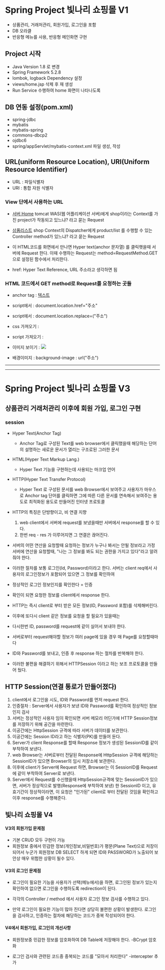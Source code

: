 # Spring Project 빛나리 쇼핑몰 V1
* 상품관리, 거래처관리, 회원가입, 로그인을 포함
* DB 오라클
* 반응형 메뉴를 사용, 반응형 메인화면 구현

## Project 시작
* Java Version 1.8 로 변경
* Spring Framework 5.2.8
* lombok, logback Dependency 설정
* views/home.jsp 삭제 후 재 생성
* Run Service 수행하여 home 화면이 나타나도록 

## DB 연동 설정(pom.xml)
* spring-jdbc
* mybatis
* mybatis-spring
* commons-dbcp2
* ojdbc6
* spring/appServlet/mybatis-context.xml 파일 생성, 작성

## URL(uniform Resource Location), URI(Uniform Resource Identifier)
* URL : 파일식별자
* URI : 통합 자원 식별자

### View 단에서 사용하는 URL
* <a href="http://localhost:8080/shop/">서버 Home</a>
tomcat WAS(웹 어플리케이션 서버)에게  shop이라는 Context를 가진 project가 작동되고 있느냐? 라고 묻는 Request
*  <a href="http://localhost:8080/shop/product/list">상품리스트</a>
shop Context의 Dispatcher에게 product/list 를 수행할 수 있는 Controller method가 있느냐? 라고 묻는 Request
* 이 HTML코드를 화면에서 만나면 Hyper text(anchor 문자열) 를 클릭햇을때 서버에 Request 한다.
이때 수행하는 Request는 method=RequestMethod.GET 으로 설정된 함수에서 처리한다.

* href: Hyper Text Reference, URL 주소라고 생각하면 됨

### HTML 코드에서 GET method로 Request를 요청하는 곳들
* anchor tag : <a href= "주소">텍스트</a>

* script에서 : document.location.href="주소"
* script에서 : document.location.replace=("주소")

* css 가져오기 : <link rel="stylesheet" href="주소"/>
* script 가져오기 : <script src="주소"></script>
* 이미지 보이기 : <img src="주소"/>
* 배경이미지 : background-image : url("주소")

***
***
# Spring Project 빛나리 쇼핑몰 V3

## 상품관리 거래처관리 이후에 회원 가입, 로그인 구현

### session
* Hyper Text(Anchor Tag)
	* Anchor Tag로 구성된 Text를 web browser에서 클릭했을때
		해당하는 단어의 설명하는 새로운 문서가 열리는 구조로된 그러한 문서
* HTML(Hyper Text Markup Lang.)		
	* Hyper Text 기능을 구현하는데 사용되는 마크업 언어
* HTTP(Hyper Text Transfer Protocol) 
	* Hyper Text 로 구성된 문서를 web Browser에서 보여주고
	사용자가 마우스로 Anchor tag 단어를 클릭하면 그에 따른 다른 문서를 
	연속해서 보여주는 용도로 최적화된 용도로 만들어진 인터넷 프로토콜
	
* HTTP의 특징은 단방향이고, 비 연결 지향
	1. web client에서 서버에 request를 보냈을때만 서버에서 response를 할 수 있다.
	2. 한번 req - res 가 이루어지면 그 연결은 끊어진다.
	
* 서버의 어떤 연산을 요청할때 요청하는 정보가 누구나 봐서는 안될 정보라고 가정
서버에 연산을 요청할때, "나는 그 정보를 봐도 되는 권한을 가지고 있다"라고
알려줘야 한다.
* 이러한 절차를 보통 로그인(Id, Password)이라고 한다.
서버는 client req에서 사용자의 로그인정보가 포함되어 있으면 그 정보를 확인하여 
* 정상적인 로그인 정보인지를 확인한다 = 인증
* 확인이 되면 요청한 정보를 client에서 response 한다.
* HTTP는 즉시 client로 부터 받은 모든 정보(ID, Password 포함)를 삭제해버린다.
* 이후에 또다시 client 같은 정보를 요청을 할 필요가 있을때는
* 다시한번 ID, password를 request에 같이 실어서 보내야 한다.
* 서버로부터 request해야할 정보가 여러 page에 있을 경우 매 Page를 요청할때마다
* ID와 Password를 보내고, 인증 후 response 하는 절차를 반복해야 한다.
* 이러한 불편을 해결하기 위해서 HTTPSession 이라고 하는 보조 프로토콜을 만들어 
뒀다.

## HTTP Session(연결 통로가 만들어졌다)
1. client에서 로그인을 시도, ID와 Password를 먼저 request 한다.
2. 인증절차 : Server에서 사용자가 보낸 ID와 Password를 확인하여 정상적인 정보인지 
검사
3. 서버는 정상적인 사용자 임이 확인되면 서버 메모리 어딘가에 HTTP Session정보를
저장하기 위해 공간을 마련한다.
4. 이공간에는 HttpSession 규격에 따라 서버가 데이터를 보관한다.
5. 이공간에는 Session ID라고 하는 식별자(PK)를 만들어 둔다.
6. Server가 client Response를 할때 Response 정보가 생성된 SessionID를 같이 부착하여
보낸다.
7. web Browser는 서버로부터 전달된 Response에 HttpSession 규격에 해당하는
SessionID가 있으면 Browser의 임시 저장소에 보관한다.
8. 이후에 client가 Server에 Request 하면, Browser는 이 SessionID를 Request에
같이 부착하여 Server로 보낸다.
9. Server에서 Request를 수신했을때 HttpSession규격에 맞는 SessionID가 있으면,
서버가 정상적으로 발행(Response에 부착하여 보낸) 한 SessionID 이고, 유효기간이
정상적이라면, 이 요청은 "인가된" client로 부터 전달된 것임을 확인하고 이후
response를 수행해준다.

## 빛나리 쇼핑몰 V4

#### V3의 회원가입 문제점
* 기본 CRUD 모두 구현이 가능
* 회원정보 중에서 민감한 정보(개인정보,비밀번호)가 평문(Plane Text)으로 저장이 되어서
누군가 회원정보 DB SELECT 하게 되면 ID와 PASSWORD가 노출되어 보안상 매우 
위험한 상황이 될수 있다.

#### V3의 로그인 문제점
* 로그인이 필요한 기능을 사용자가 선택(메뉴에서)을 하면, 로그인된 정보가 
있는지 확인하여 없으면 로그인을 수행하도록 redirection이 된다.

* 각각의 Controller / method 에서 사용자 로그인 정보 검사를 수행하고 있다.
* 만약 로그인이 필요한 기능이 많아 진다면 상당히 불편한 상황이 발생한다.
로그인을 검사하고, 인증하는 절차에 해당하는 코드가 중복 작성되어야 한다.

#### V4에서 회원가입, 로그인의 개선사항
* 회원정보중 민감한 정보를 암호화하여 DB Table에 저장해야 한다.
	-BCrypt 암호화
	
* 로그인 검사와 관련된 코드중 중복되는 코드를 "모아서 처리한다"
	-intercepter 추가



					
	










